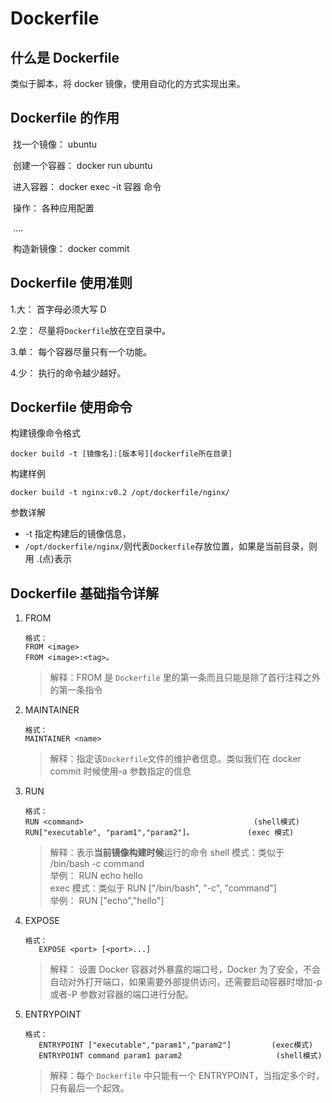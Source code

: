 # Dockerfile

## 什么是 Dockerfile

类似于脚本，将 docker 镜像，使用自动化的方式实现出来。

## Dockerfile 的作用

​ 找一个镜像： ubuntu

​ 创建一个容器： docker run ubuntu

​ 进入容器： docker exec -it 容器 命令

​ 操作： 各种应用配置

​ ....

​ 构造新镜像： docker commit

## Dockerfile 使用准则

1.大： 首字母必须大写 D

2.空： 尽量将`Dockerfile`放在空目录中。

3.单： 每个容器尽量只有一个功能。

4.少： 执行的命令越少越好。

## Dockerfile 使用命令

构建镜像命令格式

```
docker build -t [镜像名]:[版本号][dockerfile所在目录]
```

构建样例

```
docker build -t nginx:v0.2 /opt/dockerfile/nginx/
```

参数详解

- -t 指定构建后的镜像信息，
- `/opt/dockerfile/nginx/`则代表`Dockerfile`存放位置，如果是当前目录，则用 .(点)表示

## Dockerfile 基础指令详解

1. FROM

   ```
   格式：
   FROM <image>
   FROM <image>:<tag>。
   ```

   > 解释：FROM 是 `Dockerfile` 里的第一条而且只能是除了首行注释之外的第一条指令

2. MAINTAINER

   ```
   格式：
   MAINTAINER <name>
   ```

   > 解释：指定该`Dockerfile`文件的维护者信息。类似我们在 docker commit 时候使用-a 参数指定的信息

3. RUN

   ```
   格式：
   RUN <command>                                      (shell模式)
   RUN["executable", "param1","param2"]。            (exec 模式)
   ```

   > 解释：表示**当前镜像构建时候**运行的命令
   > shell 模式：类似于 /bin/bash -c command  
   > 举例： RUN echo hello  
   > exec 模式：类似于 RUN ["/bin/bash", "-c", "command"]  
   > 举例： RUN ["echo","hello"]

4. EXPOSE

   ```
   格式：
      EXPOSE <port> [<port>...]
   ```

   > 解释：
   > 设置 Docker 容器对外暴露的端口号，Docker 为了安全，不会自动对外打开端口，如果需要外部提供访问，还需要启动容器时增加-p 或者-P 参数对容器的端口进行分配。

5. ENTRYPOINT

   ```
   格式：
      ENTRYPOINT ["executable","param1","param2"]         (exec模式)
      ENTRYPOINT command param1 param2                     (shell模式)
   ```

   > 解释：每个 `Dockerfile` 中只能有一个 ENTRYPOINT，当指定多个时，只有最后一个起效。
